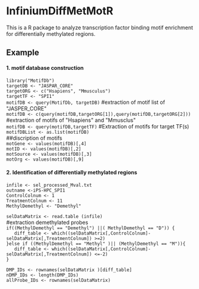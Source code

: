 InfiniumDiffMetMotR
===================
This is a R package to analyze transcription factor binding motif enrichment for differentially methylated regions.  

Example
-------
#### 1. motif database construction  
`library("MotifDb")`  
`targetDB <- "JASPAR_CORE"`  
`targetORG <- c("Hsapiens", "Mmusculus")`  
`targetTF <- "SPI1"`  
`motifDB <- query(MotifDb, targetDB)`        #extraction of motif list of "JASPER_CORE"  
`motifDB <- c(query(motifDB,targetORG[1]),query(motifDB,targetORG[2]))`        #extraction of motifs of "Hsapiens" and "Mmusclus"  
`motifDB <- query(motifDB,targetTF)`       #Extraction of motifs for target TF(s)  
`motifDBList <- as.list(motifDB)`  
##discription of motifs  
`motGene <- values(motifDB)[,4]`  
`motID <- values(motifDB)[,2]`  
`motSource <- values(motifDB)[,3]`  
`motOrg <- values(motifDB)[,9]`  

#### 2. Identification of differentially methylated regions  
`infile <- sel_processed_Mval.txt`  
`outname <-iPS-HPC_SPI1`  
`ControlColnum <- 1`  
`TreatmentColnum <- 11`  
`MethylDemethyl <- "Demethyl"`  

`selDataMatrix <- read.table (infile)`  
#extraction demethylated probes  
`if((MethylDemethyl == "Demethyl") ||( MethylDemethyl == "D")) {`  
`	diff_table <- which((selDataMatrix[,ControlColnum]-selDataMatrix[,TreatmentColnum]) >=2)`  
`}else if ((MethylDemethyl == "Methyl" )|| (MethylDemethyl == "M")){`  
`	diff_table <- which((selDataMatrix[,ControlColnum]-selDataMatrix[,TreatmentColnum]) <=-2)`  
`}`  

`DMP_IDs <- rownames(selDataMatrix )[diff_table]`  
`nDMP_IDs <- length(DMP_IDs)`  
`allProbe_IDs <- rownames(selDataMatrix)`  
